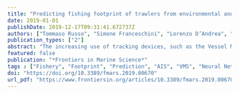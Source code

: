 ```yaml
---
title: "Predicting fishing footprint of trawlers from environmental and fleet data: an application of artificial neural networks"
date: 2019-01-01
publishDate: 2019-12-17T09:31:41.672737Z
authors: ["Tommaso Russo", "Simone Franceschini", "Lorenzo D’Andrea", "Michele Scardi", "Antonio Parisi", "Stefano Cataudella"]
publication_types: ["2"]
abstract: "The increasing use of tracking devices, such as the Vessel Monitoring System (VMS) and the Automatic Identification System (AIS), have allowed, in the last decade, detailed spatial and temporal analyses of fishing footprints and of their effects on environments and resources. Nevertheless, tracking devices usually allow monitoring of the largest length classes composing different fleets, whereas fishing vessels below a regulatory threshold (i.e., 15 m in length-over-all) are not mandatorily equipped with these tools. This issue is critical, since 36% of the vessels in the European Union (EU) fleets belong to these “hidden” length classes. In this study, a model [namely, a cascaded multilayer perceptron network (CMPN)] is devised to predict the annual fishing footprints of vessels without tracking devices. This model uses information about fleet structures, environmental characteristics, human activities, and fishing effort patterns of vessels equipped with tracking devices. Furthermore, the model is able to take into account the interactions between different components of the fleets (e.g., fleet segments), which are characterized by different operating ranges and compete for the same marine space. The model shows good predictive performance and allows the extension of spatial analyses of fishing footprints to the relevant, although still unexplored, fleet segments."
featured: false
publication: "*Frontiers in Marine Science*"
tags : ["Fishery", "Footprint", "Prediction", "AIS", "VMS", "Neural Network", "Spatial"]
doi: "https://doi.org/10.3389/fmars.2019.00670"
url_pdf: "https://www.frontiersin.org/articles/10.3389/fmars.2019.00670/full"
---
```


